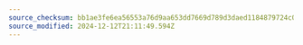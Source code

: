 ```yaml
---
source_checksum: bb1ae3fe6ea56553a76d9aa653dd7669d789d3daed1184879724c057116ef3eb
source_modified: 2024-12-12T21:11:49.594Z
---
```


